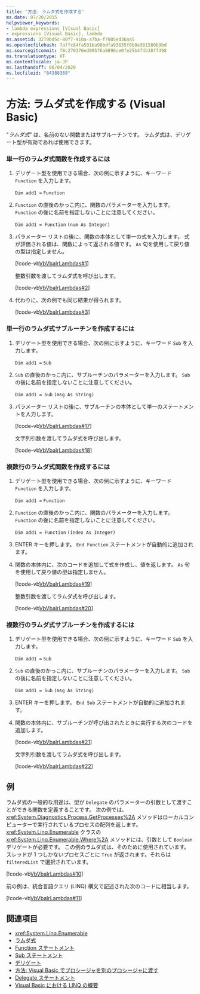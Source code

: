 ```yaml
---
title: '方法: ラムダ式を作成する'
ms.date: 07/20/2015
helpviewer_keywords:
- lambda expressions [Visual Basic]
- expressions [Visual Basic], lambda
ms.assetid: 3279bd5c-80f7-410a-a7ba-f7085ed36aa5
ms.openlocfilehash: 7affc84fa501ba98bdfa93835f0b0e381580b9bd
ms.sourcegitcommit: f8c270376ed905f6a8896ce0fe25b4f4b38ff498
ms.translationtype: HT
ms.contentlocale: ja-JP
ms.lasthandoff: 06/04/2020
ms.locfileid: "84388388"
---
```

# <a name="how-to-create-a-lambda-expression-visual-basic"></a>方法: ラムダ式を作成する (Visual Basic)
"*ラムダ式*" は、名前のない関数またはサブルーチンです。 ラムダ式は、デリゲート型が有効であれば使用できます。  
  
### <a name="to-create-a-single-line-lambda-expression-function"></a>単一行のラムダ式関数を作成するには  
  
1. デリゲート型を使用できる場合、次の例に示すように、キーワード `Function` を入力します。  
  
     `Dim add1 =`   `Function`  
  
2. `Function` の直後のかっこ内に、関数のパラメーターを入力します。 `Function` の後に名前を指定しないことに注意してください。  
  
     `Dim add1 = Function`   `(num As Integer)`  
  
3. パラメーター リストの後に、関数の本体として単一の式を入力します。 式が評価される値は、関数によって返される値です。 `As` 句を使用して戻り値の型は指定しません。  
  
     [!code-vb[VbVbalrLambdas#1](~/samples/snippets/visualbasic/VS_Snippets_VBCSharp/VbVbalrLambdas/VB/Class1.vb#1)]  
  
     整数引数を渡してラムダ式を呼び出します。  
  
     [!code-vb[VbVbalrLambdas#2](~/samples/snippets/visualbasic/VS_Snippets_VBCSharp/VbVbalrLambdas/VB/Class1.vb#2)]  
  
4. 代わりに、次の例でも同じ結果が得られます。  
  
     [!code-vb[VbVbalrLambdas#3](~/samples/snippets/visualbasic/VS_Snippets_VBCSharp/VbVbalrLambdas/VB/Class1.vb#3)]  
  
### <a name="to-create-a-single-line-lambda-expression-subroutine"></a>単一行のラムダ式サブルーチンを作成するには  
  
1. デリゲート型を使用できる場合、次の例に示すように、キーワード `Sub` を入力します。  
  
     `Dim add1 =`   `Sub`  
  
2. `Sub` の直後のかっこ内に、サブルーチンのパラメーターを入力します。 `Sub` の後に名前を指定しないことに注意してください。  
  
     `Dim add1 = Sub`   `(msg As String)`  
  
3. パラメーター リストの後に、サブルーチンの本体として単一のステートメントを入力します。  
  
     [!code-vb[VbVbalrLambdas#17](~/samples/snippets/visualbasic/VS_Snippets_VBCSharp/VbVbalrLambdas/VB/Class1.vb#17)]  
  
     文字列引数を渡してラムダ式を呼び出します。  
  
     [!code-vb[VbVbalrLambdas#18](~/samples/snippets/visualbasic/VS_Snippets_VBCSharp/VbVbalrLambdas/VB/Class1.vb#18)]  
  
### <a name="to-create-a-multiline-lambda-expression-function"></a>複数行のラムダ式関数を作成するには  
  
1. デリゲート型を使用できる場合、次の例に示すように、キーワード `Function` を入力します。  
  
     `Dim add1 =`   `Function`  
  
2. `Function` の直後のかっこ内に、関数のパラメーターを入力します。 `Function` の後に名前を指定しないことに注意してください。  
  
     `Dim add1 = Function`   `(index As Integer)`  
  
3. ENTER キーを押します。 `End Function` ステートメントが自動的に追加されます。  
  
4. 関数の本体内に、次のコードを追加して式を作成し、値を返します。 `As` 句を使用して戻り値の型は指定しません。  
  
     [!code-vb[VbVbalrLambdas#19](~/samples/snippets/visualbasic/VS_Snippets_VBCSharp/VbVbalrLambdas/VB/Class1.vb#19)]  
  
     整数引数を渡してラムダ式を呼び出します。  
  
     [!code-vb[VbVbalrLambdas#20](~/samples/snippets/visualbasic/VS_Snippets_VBCSharp/VbVbalrLambdas/VB/Class1.vb#20)]  
  
### <a name="to-create-a-multiline-lambda-expression-subroutine"></a>複数行のラムダ式サブルーチンを作成するには  
  
1. デリゲート型を使用できる場合、次の例に示すように、キーワード `Sub` を入力します。  
  
     `Dim add1 =`   `Sub`  
  
2. `Sub` の直後のかっこ内に、サブルーチンのパラメーターを入力します。 `Sub` の後に名前を指定しないことに注意してください。  
  
     `Dim add1 = Sub`  `(msg As String)`  
  
3. ENTER キーを押します。 `End Sub` ステートメントが自動的に追加されます。  
  
4. 関数の本体内に、サブルーチンが呼び出されたときに実行する次のコードを追加します。  
  
     [!code-vb[VbVbalrLambdas#21](~/samples/snippets/visualbasic/VS_Snippets_VBCSharp/VbVbalrLambdas/VB/Class1.vb#21)]  
  
     文字列引数を渡してラムダ式を呼び出します。  
  
     [!code-vb[VbVbalrLambdas#22](~/samples/snippets/visualbasic/VS_Snippets_VBCSharp/VbVbalrLambdas/VB/Class1.vb#22)]  
  
## <a name="example"></a>例  
 ラムダ式の一般的な用途は、型が `Delegate` のパラメーターの引数として渡すことができる関数を定義することです。 次の例では、<xref:System.Diagnostics.Process.GetProcesses%2A> メソッドはローカルコンピューターで実行されているプロセスの配列を返します。 <xref:System.Linq.Enumerable> クラスの <xref:System.Linq.Enumerable.Where%2A> メソッドには、引数として `Boolean` デリゲートが必要です。 この例のラムダ式は、そのために使用されています。 スレッドが 1 つしかないプロセスごとに `True` が返されます。それらは `filteredList` で選択されています。  
  
 [!code-vb[VbVbalrLambdas#10](~/samples/snippets/visualbasic/VS_Snippets_VBCSharp/VbVbalrLambdas/VB/Class4.vb#10)]  
  
 前の例は、統合言語クエリ (LINQ) 構文で記述された次のコードに相当します。  
  
 [!code-vb[VbVbalrLambdas#11](~/samples/snippets/visualbasic/VS_Snippets_VBCSharp/VbVbalrLambdas/VB/Class5.vb#11)]  
  
## <a name="see-also"></a>関連項目

- <xref:System.Linq.Enumerable>
- [ラムダ式](./lambda-expressions.md)
- [Function ステートメント](../../../language-reference/statements/function-statement.md)
- [Sub ステートメント](../../../language-reference/statements/sub-statement.md)
- [デリゲート](../delegates/index.md)
- [方法: Visual Basic でプロシージャを別のプロシージャに渡す](../delegates/how-to-pass-procedures-to-another-procedure.md)
- [Delegate ステートメント](../../../language-reference/statements/delegate-statement.md)
- [Visual Basic における LINQ の概要](../linq/introduction-to-linq.md)
